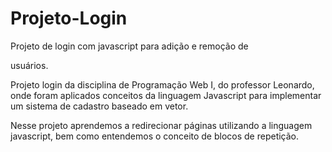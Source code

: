 # Projeto-Login
Projeto de login com javascript para adição e remoção de

usuários.




Projeto login da disciplina de Programação Web I, do professor Leonardo, onde foram aplicados conceitos da linguagem Javascript para implementar um sistema de cadastro baseado em vetor.




Nesse projeto aprendemos a redirecionar páginas utilizando a linguagem javascript, bem como entendemos o conceito de blocos de repetição.